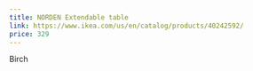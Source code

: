 ```yaml
---
title: NORDEN Extendable table
link: https://www.ikea.com/us/en/catalog/products/40242592/
price: 329
---
```


Birch
